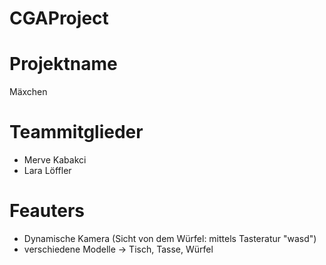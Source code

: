 # CGAProject
# Projektname

Mäxchen

# Teammitglieder

- Merve Kabakci
- Lara Löffler

# Feauters

- Dynamische Kamera (Sicht von dem Würfel: mittels Tasteratur "wasd")
- verschiedene Modelle -> Tisch, Tasse, Würfel



